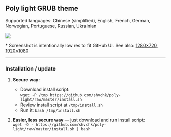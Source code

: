 ## Poly light GRUB theme

Supported languages: Chinese (simplified), English, French, German, Norwegian, Portuguese, Russian, Ukrainian

![](https://i.imgur.com/9VBf1Nl.gif)

\* Screenshot is intentionally low res to fit GitHub UI. See also: [1280×720](https://i.imgur.com/HT4ivRY.png), [1920×1080](https://i.imgur.com/n8jBLsj.png)

---

### Installation / update

1. **Secure way:**
    - Download install script:  
    `wget -P /tmp https://github.com/shvchk/poly-light/raw/master/install.sh`
    - Review install script at `/tmp/install.sh`
    - Run it: `bash /tmp/install.sh`

2. **Easier, less secure way** — just download and run install script:  
    `wget -O - https://github.com/shvchk/poly-light/raw/master/install.sh | bash`
